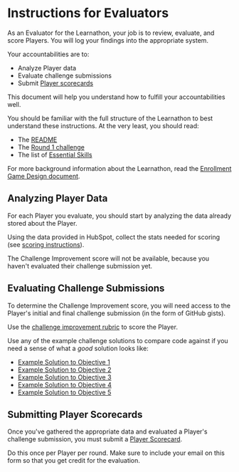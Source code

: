 # Instructions for Evaluators

As an Evaluator for the Learnathon, your job is to review, evaluate, and score Players. You will log your findings into the appropriate system.

Your accountabilities are to:

- Analyze Player data
- Evaluate challenge submissions
- Submit [Player scorecards][scorecard]

This document will help you understand how to fulfill your accountabilities well.

You should be familiar with the full structure of the Learnathon to best understand these instructions. At the very least, you should read:

- The [README](./README.md)
- The [Round 1 challenge](./challenge)
- The list of [Essential Skills](./README.md#essential-skills)

For more background information about the Learnathon, read the [Enrollment Game Design document](https://docs.google.com/document/d/10_ZUYvicCy8nMCRwJG_FaR0EwRQbBKZdTw9u2CaeA_0/edit#).

## Analyzing Player Data

For each Player you evaluate, you should start by analyzing the data already stored about the Player.

Using the data provided in HubSpot, collect the stats needed for scoring (see [scoring instructions](https://docs.google.com/document/d/10_ZUYvicCy8nMCRwJG_FaR0EwRQbBKZdTw9u2CaeA_0/edit#heading=h.uxtttrv1j64f)).

The Challenge Improvement score will not be available, because you haven't evaluated their challenge submission yet.

## Evaluating Challenge Submissions

To determine the Challenge Improvement score, you will need access to the Player's initial and final challenge submission (in the form of GitHub gists).

Use the [challenge improvement rubric][challenge-improvement-rubric] to score the Player.

Use any of the example challenge solutions to compare code against if you need a sense of what a _good_ solution looks like:

- [Example Solution to Objective 1](./solutions/obj-1/)
- [Example Solution to Objective 2](./solutions/obj-2/)
- [Example Solution to Objective 3](./solutions/obj-3/)
- [Example Solution to Objective 4](./solutions/obj-4/)
- [Example Solution to Objective 5](./solutions/obj-5/)

## Submitting Player Scorecards

Once you've gathered the appropriate data and evaluated a Player's challenge submission, you must submit a [Player Scorecard][scorecard].

Do this once per Player per round. Make sure to include your email on this form so that you get credit for the evaluation.

[scorecard]: https://www.surveymonkey.com/r/learnathon-scorecard
[challenge-improvement-rubric]: https://www.surveymonkey.com/r/learnathon-improvement-calculator
